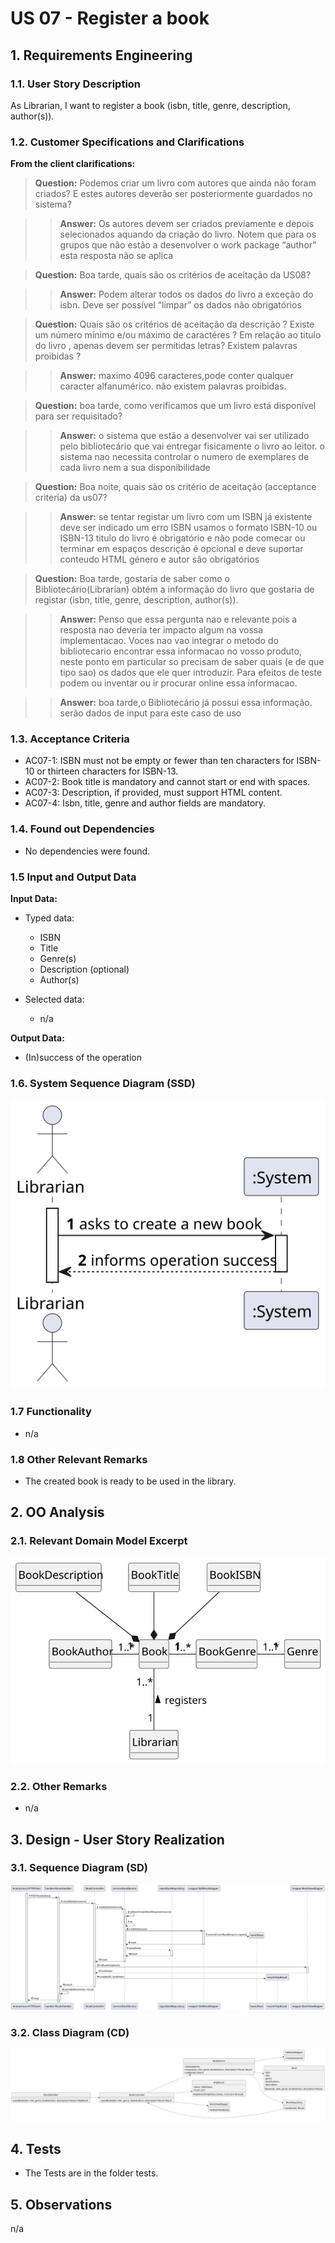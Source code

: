 # US 07 - Register a book

## 1. Requirements Engineering

### 1.1. User Story Description

As Librarian, I want to register a book (isbn, title, genre, description, author(s)).

### 1.2. Customer Specifications and Clarifications 

**From the client clarifications:**

> **Question:** Podemos criar um livro com autores que ainda não foram criados? E estes autores deverão ser posteriormente guardados no sistema?

> > **Answer:** Os autores devem ser criados previamente e depois selecionados aquando da criação do livro.
Notem que para os grupos que não estão a desenvolver o work package “author” esta resposta não se aplica

> **Question:** Boa tarde, quais são os critérios de aceitação da US08?

> > **Answer:** Podem alterar todos os dados do livro a exceção do isbn.
Deve ser possível “limpar” os dados não obrigatórios

> **Question:** Quais são os critérios de aceitação da descrição ? Existe um número mínimo e/ou máximo de caractéres ? Em relação ao titulo do livro , apenas devem ser permitidas letras? Existem palavras proibidas ?

> > **Answer:** maximo 4096 caracteres,pode conter qualquer caracter alfanumérico. não existem palavras proibidas.

> **Question:** boa tarde, como verificamos que um livro está disponível para ser requisitado?

> > **Answer:** o sistema que estão a desenvolver vai ser utilizado pelo bibliotecário que vai entregar fisicamente o livro ao leitor. o sistema nao necessita controlar o numero de exemplares de cada livro nem a sua disponibilidade

> **Question:** Boa noite, quais são os critério de aceitação (acceptance criteria) da us07?

> > **Answer:** se tentar registar um livro com um ISBN já existente deve ser indicado um erro
ISBN usamos o formato ISBN-10 ou ISBN-13
titulo do livro é obrigatório e não pode comecar ou terminar em espaços
descrição é opcional e deve suportar conteudo HTML
género e autor são obrigatórios

> **Question:** Boa tarde, gostaria de saber como o Bibliotecário(Librarian) obtém a informação do livro que gostaria de registar (isbn, title, genre, description, author(s)).

> > **Answer:** Penso que essa pergunta nao e relevante pois a resposta nao deveria ter impacto algum na vossa implementacao.
Voces nao vao integrar o metodo do bibliotecario encontrar essa informacao no vosso produto, neste ponto em particular so precisam de saber quais (e de que tipo sao) os dados que ele quer introduzir.
Para efeitos de teste podem ou inventar ou ir procurar online essa informacao.

> > **Answer:** boa tarde,o Bibliotecário já possui essa informação. serão dados de input para este caso de uso

### 1.3. Acceptance Criteria

- AC07-1: ISBN must not be empty or fewer than ten characters for ISBN-10 or thirteen characters for ISBN-13.
- AC07-2: Book title is mandatory and cannot start or end with spaces.
- AC07-3: Description, if provided, must support HTML content.
- AC07-4: Isbn, title, genre and author fields are mandatory.

### 1.4. Found out Dependencies

- No dependencies were found.

### 1.5 Input and Output Data

**Input Data:**

- Typed data:
    - ISBN 
    - Title
    - Genre(s)
    - Description (optional)
    - Author(s)

- Selected data:
    - n/a

**Output Data:**

- (In)success of the operation

### 1.6. System Sequence Diagram (SSD)

![US07-SSD](US07-SSD.svg)

### 1.7 Functionality

- n/a

### 1.8 Other Relevant Remarks

- The created book is ready to be used in the library.

## 2. OO Analysis

### 2.1. Relevant Domain Model Excerpt 

![US07-MD](US07-DM.svg)

### 2.2. Other Remarks

- n/a

## 3. Design - User Story Realization

### 3.1. Sequence Diagram (SD)

![US07-SD](US07-SD.svg)

### 3.2. Class Diagram (CD)

![US07-CD](US07-CD.svg)

## 4. Tests

- The Tests are in the folder tests.

## 5. Observations

n/a

